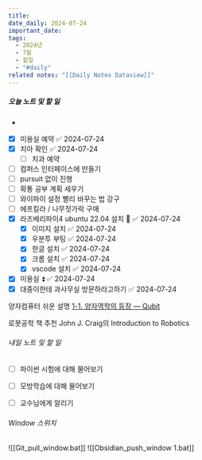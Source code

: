 ```yaml
---
title: 
date_daily: 2024-07-24
important_date: 
tags:
  - 2024년
  - 7월
  - 할일
  - "#daily"
related notes: "[[Daily Notes Dataview]]"
---
```

##### 오늘 노트 및 할 일 
- 
- [x] 미용실 예약 ✅ 2024-07-24
- [x] 치아 확인 ✅ 2024-07-24
	- [ ] 치과 예약
- [ ] 컴퍼스 인터페이스에 만들기
- [ ] pursuit 없이 진행
- [ ] 확통 공부 계획 세우기
- [ ] 와이파이 설정 빨리 바꾸는 법 강구
- [ ] 에프킬라 / 나무젓가락 구매
- [x] 라즈베리파이4 ubuntu 22.04 설치 🔺 ✅ 2024-07-24
	- [x] 이미지 설치 ✅ 2024-07-24
	- [x] 우분투 부팅 ✅ 2024-07-24
	- [x] 한글 설치 ✅ 2024-07-24
	- [x] 크롬 설치 ✅ 2024-07-24
	- [x] vscode 설치 ✅ 2024-07-24
- [x] 미용실 ⏫ ✅ 2024-07-24
- [x] 대중이한테 과사무실 방문하라고하기 ✅ 2024-07-24

양자컴퓨터 쉬운 설명
[1-1. 양자역학의 등장 ― Qubit](https://qubit.donghwi.dev/basic/1)

로봇공학 책 추천
John J. Craig의 Introduction to Robotics

###### 내일 노트 및 할 일
- [ ] 파이썬 시험에 대해 물어보기
- [ ] 모방학습에 대해 물어보기
- [ ] 교수님에게 알리기


######  Window 스위치
![[Git_pull_window.bat]]
![[Obsidian_push_window 1.bat]]

